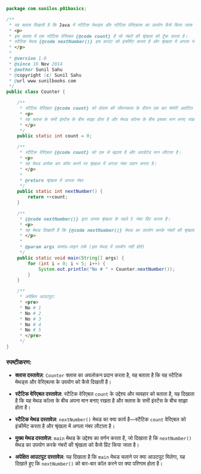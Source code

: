 
```java
package com.sunilos.p01basics;

/**
 * यह क्लास दिखाती है कि Java में स्टैटिक मेथड्स और स्टैटिक वेरिएबल्स का उपयोग कैसे किया जाता है।
 * <p>
 * इस क्लास में एक स्टैटिक वेरिएबल {@code count} है जो नंबरों की श्रृंखला को ट्रैक करता है।
 * स्टैटिक मेथड {@code nextNumber()} इस काउंट को इंक्रीमेंट करता है और श्रृंखला में अगला नंबर लौटाता है।
 * </p>
 * 
 * @version 1.0
 * @since 16 Nov 2014
 * @author Sunil Sahu
 * @copyright (c) Sunil Sahu
 * @url www.sunilbooks.com
 */
public class Counter {

    /**
     * स्टैटिक वेरिएबल {@code count} को प्रोग्राम की जीवनकाल के दौरान एक बार मेमोरी आवंटित की जाती है।
     * <p>
     * यह क्लास के सभी इंस्टेंस के बीच साझा होता है और मेथड कॉल्स के बीच इसका मान बनाए रखता है।
     * </p>
     */
    public static int count = 0;

    /**
     * स्टैटिक वेरिएबल {@code count} को एक से बढ़ाता है और अपडेटेड मान लौटाता है।
     * <p>
     * यह मेथड प्रत्येक बार कॉल करने पर श्रृंखला में अगला नंबर प्रदान करता है।
     * </p>
     * 
     * @return श्रृंखला में अगला नंबर
     */
    public static int nextNumber() {
        return ++count;
    }

    /**
     * {@code nextNumber()} द्वारा उत्पन्न श्रृंखला के पहले 5 नंबर प्रिंट करता है।
     * <p>
     * यह मेथड दिखाती है कि {@code nextNumber()} मेथड का उपयोग करके नंबरों की श्रृंखला कैसे जनरेट और डिस्प्ले की जाती है।
     * </p>
     * 
     * @param args कमांड-लाइन तर्क (इस मेथड में उपयोग नहीं होते)
     */
    public static void main(String[] args) {
        for (int i = 0; i < 5; i++) {
            System.out.println("No # " + Counter.nextNumber());
        }
    }

    /**
     * अपेक्षित आउटपुट:
     * <pre>
     * No # 1
     * No # 2
     * No # 3
     * No # 4
     * No # 5
     * </pre>
     */
}
```

### स्पष्टीकरण:

- **क्लास दस्तावेज़**: `Counter` क्लास का अवलोकन प्रदान करता है, यह बताता है कि यह स्टैटिक मेथड्स और वेरिएबल्स के उपयोग को कैसे दिखाती है।

- **स्टैटिक वेरिएबल दस्तावेज़**: स्टैटिक वेरिएबल `count` के उद्देश्य और व्यवहार को बताता है, यह दिखाता है कि यह मेथड कॉल्स के बीच अपना मान बनाए रखता है और क्लास के सभी इंस्टेंस के बीच साझा होता है।

- **स्टैटिक मेथड दस्तावेज़**: `nextNumber()` मेथड का क्या कार्य है—स्टैटिक `count` वेरिएबल को इंक्रीमेंट करता है और श्रृंखला में अगला नंबर लौटाता है।

- **मुख्य मेथड दस्तावेज़**: `main` मेथड के उद्देश्य का वर्णन करता है, जो दिखाता है कि `nextNumber()` मेथड का उपयोग करके नंबरों की श्रृंखला को कैसे प्रिंट किया जाता है।

- **अपेक्षित आउटपुट दस्तावेज़**: यह दिखाता है कि `main` मेथड चलाने पर क्या आउटपुट मिलेगा, यह दिखाते हुए कि `nextNumber()` को बार-बार कॉल करने पर क्या परिणाम होता है।
